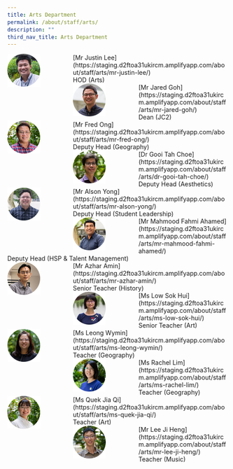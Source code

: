 ```yaml
---
title: Arts Department
permalink: /about/staff/arts/
description: ""
third_nav_title: Arts Department
---
```


<div>  
<div style="float: left">  
<img src="/images/Arts_JustinLee_s.jpg" 
    style="width:50%">
</div>  
<div></div>  
</div>	
[Mr Justin Lee](https://staging.d2ftoa31ukircm.amplifyapp.com/about/staff/arts/mr-justin-lee/) <br>
HOD (Arts)

<div>  
<div style="float: left">  
<img src="/images/Arts-Jared-Goh_s.jpg" 
    style="width:50%">
</div>  
<div></div>  
</div>	
[Mr Jared Goh](https://staging.d2ftoa31ukircm.amplifyapp.com/about/staff/arts/mr-jared-goh/) <br>
Dean (JC2)

<div>  
<div style="float: left">  
<img src="/images/Fred-Ong-s.jpg" 
    style="width:50%">
</div>  
<div></div>  
</div>	
[Mr Fred Ong](https://staging.d2ftoa31ukircm.amplifyapp.com/about/staff/arts/mr-fred-ong/)
<br>
Deputy Head (Geography)

<div>  
<div style="float: left">  
<img src="/images/Arts-Gooi-Tah-Choe_s.jpg" 
    style="width:50%">
</div>  
<div></div>  
</div>	
[Dr Gooi Tah Choe](https://staging.d2ftoa31ukircm.amplifyapp.com/about/staff/arts/dr-gooi-tah-choe/) <br>
Deputy Head (Aesthetics)

<div>  
<div style="float: left">  
<img src="/images/Arts_AlsonYong_s.jpg" 
    style="width:50%">
</div>  
<div></div>  
</div>	
[Mr Alson Yong](https://staging.d2ftoa31ukircm.amplifyapp.com/about/staff/arts/mr-alson-yong/) <br>
Deputy Head (Student Leadership)

<div>  
<div style="float: left">  
<img src="/images/Arts-Mahmood-Fahmi_s.jpg" 
    style="width:50%">
</div>  
<div></div>  
</div>	
[Mr Mahmood Fahmi Ahamed](https://staging.d2ftoa31ukircm.amplifyapp.com/about/staff/arts/mr-mahmood-fahmi-ahamed/) <br>
Deputy Head (HSP & Talent Management)

<div>  
<div style="float: left">  
<img src="/images/Arts-Azhar_s.jpg" 
    style="width:50%">
</div>  
<div></div>  
</div>	
[Mr Azhar Amin](https://staging.d2ftoa31ukircm.amplifyapp.com/about/staff/arts/mr-azhar-amin/) <br>
Senior Teacher (History)

<div>  
<div style="float: left">  
<img src="/images/Arts-Low-Sok-Hui_s.jpg" 
    style="width:50%">
</div>  
<div></div>  
</div>	
[Ms Low Sok Hui](https://staging.d2ftoa31ukircm.amplifyapp.com/about/staff/arts/ms-low-sok-hui/) <br>
Senior Teacher (Art)

<div>  
<div style="float: left">  
<img src="/images/Arts-Leong-Wymin_s.jpg" 
    style="width:50%">
</div>  
<div></div>  
</div>	
[Ms Leong Wymin](https://staging.d2ftoa31ukircm.amplifyapp.com/about/staff/arts/ms-leong-wymin/) <br>
Teacher (Geography)

<div>  
<div style="float: left">  
<img src="/images/Arts-Rachel-Lim_s.jpg" 
    style="width:50%">
</div>  
<div></div>  
</div>	
[Ms Rachel Lim](https://staging.d2ftoa31ukircm.amplifyapp.com/about/staff/arts/ms-rachel-lim/)
<br>
Teacher (Geography)

<div>  
<div style="float: left">  
<img src="/images/Quek-Jia-Qi-s.jpg" 
    style="width:50%">
</div>  
<div></div>  
</div>	
[Ms Quek Jia Qi](https://staging.d2ftoa31ukircm.amplifyapp.com/about/staff/arts/ms-quek-jia-qi/)
<br>
Teacher (Art)

<div>  
<div style="float: left">  
<img src="/images/Arts-Lee-Ji-Heng_s.jpg" 
    style="width:50%">
</div>  
<div></div>  
</div>	
[Mr Lee Ji Heng](https://staging.d2ftoa31ukircm.amplifyapp.com/about/staff/arts/mr-lee-ji-heng/)
<br>
Teacher (Music)